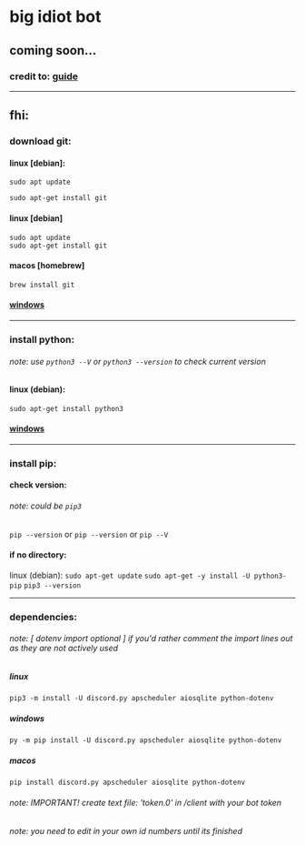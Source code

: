 # big idiot bot

## coming soon...

### credit to: [guide](https://www.youtube.com/watch?v=F1HbEOp-jdg&list=PLYeOw6sTSy6ZGyygcbta7GcpI8a5-Cooc&index=1)

---

## fhi:

### download git: 

#### linux [debian]:
`sudo apt update`   
    
`sudo apt-get install git`
#### linux [debian]
`sudo apt update`   
`sudo apt-get install git`

#### macos [homebrew]
`brew install git`

#### [windows](https://git-scm.com/downloads) 

---
### install python:
###### note: use `python3 --V` or `python3 --version` to check current version

#### linux (debian):
`sudo apt-get install python3`

#### [windows](https://python.org/downloads/)

---

### install pip: 
#### check version:
###### note: could be `pip3`
`pip --version` 
or 
`pip --version` 
or 
`pip --V` 
    
    
#### if no directory:

linux (debian):
`sudo apt-get update`
`sudo apt-get -y install -U python3-pip`
`pip3 --version`

---
### dependencies:

###### note: [ dotenv import optional ] if you'd rather comment the import lines out as they are not actively used
##### linux
    pip3 -m install -U discord.py apscheduler aiosqlite python-dotenv

##### windows
    py -m pip install -U discord.py apscheduler aiosqlite python-dotenv

##### macos 
    pip install discord.py apscheduler aiosqlite python-dotenv

###### note: IMPORTANT! create text file: 'token.0' in /client with _your_ bot token

###### note: you need to edit in your own id numbers until its finished
